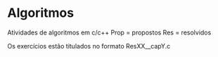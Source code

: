 # Algoritmos
Atividades de algoritmos em c/c++
Prop = propostos
Res = resolvidos

Os exercícios estão titulados no formato ResXX__capY.c
